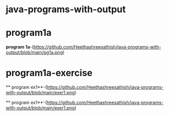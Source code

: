 # java-programs-with-output
# program1a

**program 1a**-(https://github.com/Heethashreesathish/java-programs-with-output/blob/main/pg1a.png)

# program1a-exercise

** program ex1**-(https://github.com/Heethashreesathish/java-programs-with-output/blob/main/exer1.png)


** program ex1**-(https://github.com/Heethashreesathish/java-programs-with-output/blob/main/exer1.png)



